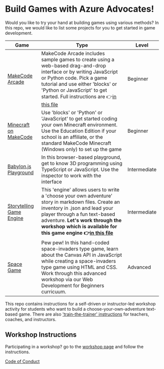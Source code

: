 # Build Games with Azure Advocates!

Would you like to try your hand at building games using various methods? In this repo, we would like to list some projects for you to get started in game development. 

| Game                                                                                    | Type                                                                                                                                                                                                                                                                                      | Level        |
| --------------------------------------------------------------------------------------- | ----------------------------------------------------------------------------------------------------------------------------------------------------------------------------------------------------------------------------------------------------------------------------------------- | ------------ |
| [MakeCode Arcade](https://arcade.makecode.com/)                                         | MakeCode Arcade includes sample games to create using a web-based drag-and-drop interface or by writing JavaScript or Python code. Pick a game tutorial and use either 'blocks' or 'Python or JavaScript' to get started. Full instructions are 👉[in this file](workshop-makecode.md)     | Beginner     |
| [Minecraft on MakeCode](https://minecraft.makecode.com/)                                | Use 'blocks' or 'Python' or 'JavaScript' to get started coding your own Minecraft environment. Use the Education Edition if your school is an affiliate, or the standard MakeCode Minecraft (Windows only) to set up the game                                                             | Beginner     |
| [Babylon.js Playground](https://www.babylonjs-playground.com/)                          | In this browser-based playground, get to know 3D programming using TypeScript or JavaScript. Use the inspector to work with the interface                                                                                                                                                 | Intermediate |
| [Storytelling Game Engine](https://github.com/jlooper/static-game-engine)               | This 'engine' allows users to write a 'choose your own adventure' story in markdown files. Create an inventory in .json and lead your player through a fun text-based adventure. **Let's work through the workshop which is available for this game engine 👉[in this file](workshop.md)** | Intermediate |
| [Space Game](https://github.com/microsoft/Web-Dev-For-Beginners/tree/main/6-space-game) | Pew pew! In this hand-coded space-invaders type game, learn about the Canvas API in JavaScript while creating a space-invaders type game using HTML and CSS. Work through this advanced workshop via our Web Development for Beginners curricuum.                                         | Advanced     |


This repo contains instructions for a self-driven or instructor-led workshop activity for students who want to build a choose-your-own-adventure text-based game. There are also ['train-the-trainer' instructions](instructor_materials/README.md) for teachers, coaches, and instructors.

## Workshop Instructions

Participating in a workshop? go to the [workshop page](workshop.md) and follow the instructions.

[Code of Conduct](CODE_OF_CONDUCT.md)
